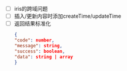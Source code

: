 - [ ] iris的跨域问题
- [ ] 插入/更新内容时添加createTime/updateTime
- [ ] 返回结果标准化
  ```json
  {
  "code": number,
  "message": string,
  "success": boolean,
  "data": string | array
  }
  ```